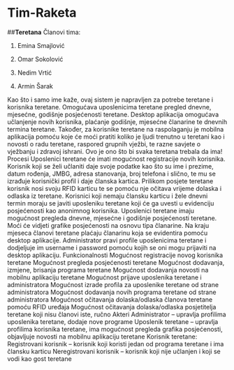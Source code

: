 # Tim-Raketa
##**Teretana**
Članovi tima: 

1. Emina Smajlović

2. Omar Sokolović

3. Nedim Vrtić

4. Armin Šarak

Kao što i samo ime kaže, ovaj sistem je napravljen za potrebe teretane i korisnika teretane. Omogućava uposlenicima teretane pregled dnevne, mjesećne, godišnje posjećenosti teretane. Desktop aplikacija omogućava učlanjenje novih korisnika, plaćanje godišnje, mjesećne članarine te dnevnih termina teretane. Također, za korisnike teretane na raspolaganju je mobilna aplikacija pomoću koje će moći pratiti koliko je ljudi trenutno u teretani kao i novosti o radu teretane, raspored grupnih vježbi, te razne savjete o vježbanju i zdravoj ishrani. Ovo je ono što bi svaka teretana trebala da ima!
Procesi
Uposlenici teretane će imati mogućnost registracije novih korisnika. Korisnik koji se želi učlaniti daje svoje podatke kao što su ime i prezime, datum rođenja, JMBG, adresa stanovanja, broj telefona i slično, te mu se izrađuje korisnički profil i daje članska kartica.
Prilikom posjete teretane korisnik nosi svoju RFID karticu te se pomoću nje očitava vrijeme dolaska i odlaska iz teretane. Korisnici koji nemaju člansku karticu i žele dnevni termin moraju se javiti uposleniku teretane koji će ga uvesti u evidenciju posjećenosti kao anonimnog korisnika. 
Uposlenici teretane imaju mogućnost pregleda dnevne, mjesećne i godišnje posjećenosti teretane. Moći će vidjeti grafike posjećenosti na osnovu tipa članarine.
Na kraju mjeseca članovi teretane plaćaju članarinu koja se evidentira pomoću desktop aplikacije. 
Administrator pravi profile uposlenicima teretane i dodjeljuje im username i password pomoću kojih se oni mogu prijaviti na desktop aplikaciju.
Funkcionalnosti
Mogućnost registracije novog korisnika teretane
Mogućnost pregleda posjećenosti teretane
Mogućnost dodavanja, izmjene, brisanja programa teretane
Mogućnost dodavanja novosti na mobilnu aplikaciju teretane
Mogućnost prijave uposlenika teretane i administratora
Mogućnost izrade profila za uposlenike teretane od strane administratora
Mogućnost dodavanja novih programa teretane od strane administratora
Mogućnost očitavanja dolaska/odlaska članova teretane pomoću RFID uređaja
Mogućnost očitavanja dolaska/odlaska posjetitelja teretane koji nisu članovi iste, ručno
Akteri
Administrator – upravlja profilima uposlenika teretane, dodaje nove programe
Uposlenik teretane – upravlja profilima korisnika teretane, ima mogućnost pregleda grafika posjećenosti, objavljuje novosti na mobilnu aplikaciju teretane 
Korisnik teretane: 
Registrovani korisnik – korisnik koji koristi jedan od programa teretane i ima člansku karticu
Neregistrovani korisnik – korisnik koji nije učlanjen i koji se vodi kao gost teretane 
